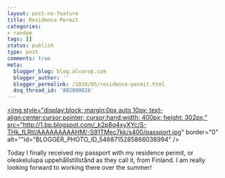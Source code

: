 ```yaml
---
layout: post-no-feature
title: Residence Permit
categories:
- random
tags: []
status: publish
type: post
comments: true
meta:
  blogger_blog: blog.alvarop.com
  blogger_author: ''
  blogger_permalink: /2010/05/residence-permit.html
  dsq_thread_id: '802890826'
---
```

<a onblur="try {parent.deselectBloggerImageGracefully();} catch(e) {}" href="http://1.bp.blogspot.com/_k2p8q4xyXYc/S-THk_fLRtI/AAAAAAAAAHM/-S91TMec7kk/s1600/passport.jpg"><img style="display:block; margin:0px auto 10px; text-align:center;cursor:pointer; cursor:hand;width: 400px; height: 302px;" src="http://1.bp.blogspot.com/_k2p8q4xyXYc/S-THk_fLRtI/AAAAAAAAAHM/-S91TMec7kk/s400/passport.jpg" border="0" alt=""id="BLOGGER_PHOTO_ID_5468715285866038994" /></a>

Today I finally received my passport with my residence permit, or oleskelulupa uppehållstillstånd as they call it, from Finland. I am really looking forward to working there over the summer!
